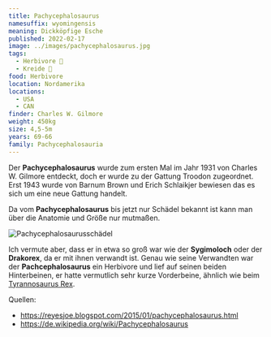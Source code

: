 ```yaml
---
title: Pachycephalosaurus
namesuffix: wyomingensis
meaning: Dickköpfige Esche
published: 2022-02-17
image: ../images/pachycephalosaurus.jpg
tags:
  - Herbivore 🌿
  - Kreide 🦴
food: Herbivore
location: Nordamerika
locations:
  - USA
  - CAN
finder: Charles W. Gilmore
weight: 450kg
size: 4,5-5m
years: 69-66
family: Pachycephalosauria
---
```

Der **Pachycephalosaurus** wurde zum ersten Mal im Jahr 1931 von Charles W. Gilmore entdeckt, doch er wurde zu der Gattung Troodon zugeordnet. Erst 1943 wurde von Barnum Brown und Erich Schlaikjer bewiesen das es sich um eine neue Gattung handelt.

Da vom **Pachycephalosaurus** bis jetzt nur Schädel bekannt ist kann man über die Anatomie und Größe nur mutmaßen.

![Pachycephalosaurusschädel](../images/pachycaphalosaurus-schädel.jpg)

Ich vermute aber, dass er in etwa so groß war wie der **Sygimoloch** oder der **Drakorex**, da er mit ihnen verwandt ist. Genau wie seine Verwandten war der **Pachcephalosaurus** ein Herbivore und lief auf seinen beiden Hinterbeinen, er hatte vermutlich sehr kurze Vorderbeine, ähnlich wie beim [Tyrannosaurus Rex](/dinos/tyrannosaurus-rex/).

Quellen:

* <https://reyesjoe.blogspot.com/2015/01/pachycephalosaurus.html>
* <https://de.wikipedia.org/wiki/Pachycephalosaurus>
